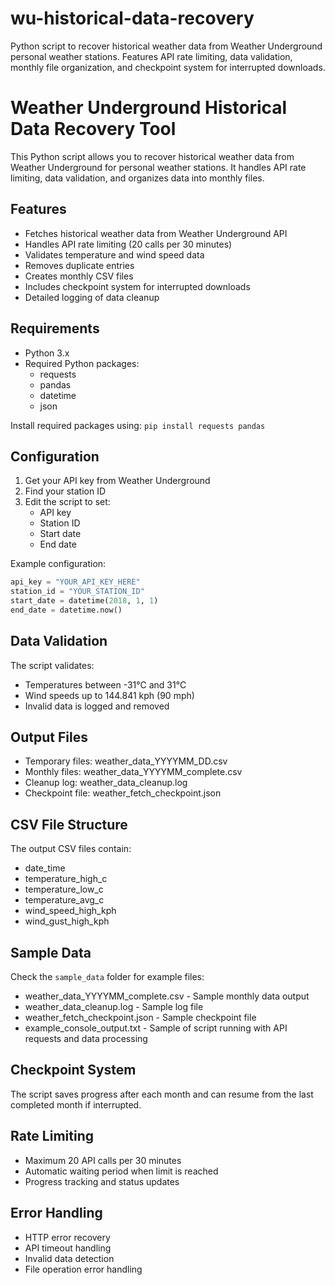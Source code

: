 # wu-historical-data-recovery
Python script to recover historical weather data from Weather Underground personal weather stations. Features API rate limiting, data validation, monthly file organization, and checkpoint system for interrupted downloads.

# Weather Underground Historical Data Recovery Tool

This Python script allows you to recover historical weather data from Weather Underground for personal weather stations. It handles API rate limiting, data validation, and organizes data into monthly files.

## Features
- Fetches historical weather data from Weather Underground API
- Handles API rate limiting (20 calls per 30 minutes)
- Validates temperature and wind speed data
- Removes duplicate entries
- Creates monthly CSV files
- Includes checkpoint system for interrupted downloads
- Detailed logging of data cleanup

## Requirements
- Python 3.x
- Required Python packages:
  - requests
  - pandas
  - datetime
  - json

Install required packages using:
```pip install requests pandas```

## Configuration
1. Get your API key from Weather Underground
2. Find your station ID
3. Edit the script to set:
   - API key
   - Station ID
   - Start date
   - End date

Example configuration:
```python
api_key = "YOUR_API_KEY_HERE"
station_id = "YOUR_STATION_ID"
start_date = datetime(2018, 1, 1)
end_date = datetime.now()
```
## Data Validation
The script validates:
- Temperatures between -31°C and 31°C
- Wind speeds up to 144.841 kph (90 mph)
- Invalid data is logged and removed

## Output Files
- Temporary files: weather_data_YYYYMM_DD.csv
- Monthly files: weather_data_YYYYMM_complete.csv
- Cleanup log: weather_data_cleanup.log
- Checkpoint file: weather_fetch_checkpoint.json

## CSV File Structure
The output CSV files contain:
- date_time
- temperature_high_c
- temperature_low_c
- temperature_avg_c
- wind_speed_high_kph
- wind_gust_high_kph

## Sample Data
Check the `sample_data` folder for example files:
- weather_data_YYYYMM_complete.csv - Sample monthly data output
- weather_data_cleanup.log - Sample log file
- weather_fetch_checkpoint.json - Sample checkpoint file
- example_console_output.txt - Sample of script running with API requests and data processing

## Checkpoint System
The script saves progress after each month and can resume from the last completed month if interrupted.

## Rate Limiting
- Maximum 20 API calls per 30 minutes
- Automatic waiting period when limit is reached
- Progress tracking and status updates

## Error Handling
- HTTP error recovery
- API timeout handling
- Invalid data detection
- File operation error handling
